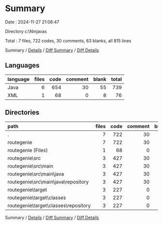 # Summary

Date : 2024-11-27 21:08:47

Directory c:\\Ninjavas

Total : 7 files,  722 codes, 30 comments, 63 blanks, all 815 lines

Summary / [Details](details.md) / [Diff Summary](diff.md) / [Diff Details](diff-details.md)

## Languages
| language | files | code | comment | blank | total |
| :--- | ---: | ---: | ---: | ---: | ---: |
| Java | 6 | 654 | 30 | 55 | 739 |
| XML | 1 | 68 | 0 | 8 | 76 |

## Directories
| path | files | code | comment | blank | total |
| :--- | ---: | ---: | ---: | ---: | ---: |
| . | 7 | 722 | 30 | 63 | 815 |
| routegenie | 7 | 722 | 30 | 63 | 815 |
| routegenie (Files) | 1 | 68 | 0 | 8 | 76 |
| routegenie\\src | 3 | 427 | 30 | 54 | 511 |
| routegenie\\src\\main | 3 | 427 | 30 | 54 | 511 |
| routegenie\\src\\main\\java | 3 | 427 | 30 | 54 | 511 |
| routegenie\\src\\main\\java\\repository | 3 | 427 | 30 | 54 | 511 |
| routegenie\\target | 3 | 227 | 0 | 1 | 228 |
| routegenie\\target\\classes | 3 | 227 | 0 | 1 | 228 |
| routegenie\\target\\classes\\repository | 3 | 227 | 0 | 1 | 228 |

Summary / [Details](details.md) / [Diff Summary](diff.md) / [Diff Details](diff-details.md)